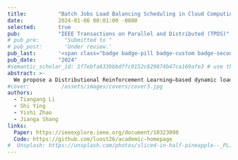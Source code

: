 ```yaml
---
title:          "Batch Jobs Load Balancing Scheduling in Cloud Computing Using Distributional Reinforcement Learning"
date:           2024-01-06 00:01:00 -0800
selected:       true
pub:            "IEEE Transactions on Parallel and Distributed (TPDS)"
# pub_pre:        "Submitted to "
# pub_post:       'Under review.'
pub_last:       '<span class="badge badge-pill badge-custom badge-secondary">Journal</span><span class="badge badge-pill badge-custom badge-danger">CCF-A</span>'
pub_date:       "2024"
#semantic_scholar_id: 1f7ebfa433bbbdffc0152c829874b47ca169afe3 # use this to retrieve citation count
abstract: >-
  We propose a Distributional Reinforcement Learning–based dynamic load balancing algorithm for cloud batch job scheduling, which outperforms existing baselines in load balance, task success rate, and completion time on real Alibaba cluster traces.
#cover:          /assets/images/covers/cover3.jpg
authors:
  - Tiangang Li
  - Shi Ying
  - Yishi Zhao
  - Jianga Shang
links:
  Paper: https://ieeexplore.ieee.org/document/10323098
  Code: https://github.com/luost26/academic-homepage
#  Unsplash: https://unsplash.com/photos/sliced-in-half-pineapple--_PLJZmHZzk
---
```

